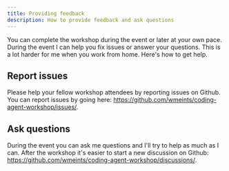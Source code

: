 ```yaml
---
title: Providing feedback
description: How to provide feedback and ask questions
---
```


You can complete the workshop during the event or later at your own pace. During
the event I can help you fix issues or answer your questions. This is a lot
harder for me when you work from home. Here's how to get help.

## Report issues

Please help your fellow workshop attendees by reporting issues on Github.
You can report issues by going here: https://github.com/wmeints/coding-agent-workshop/issues/.

## Ask questions

During the event you can ask me questions and I'll try to help as much as I can.
After the workshop it's easier to start a new discussion on Github: https://github.com/wmeints/coding-agent-workshop/discussions/.
